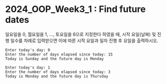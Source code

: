 # 2024_OOP_Week3_1 : Find future dates

일요일을 0, 월요일을 1, ..., 토요일을 6으로 지정한다 하였을 때, 시작 요일(날짜) 및 진행 일수를 차례로 입력받으면 이에 따른 시작 요일과 일자 진행 후 요일을 출력하시오.

```
Enter today's day: 0
Enter the number of days elapsed since today: 15
Today is Sunday and the future day is Monday
```

```
Enter today's day: 1
Enter the number of days elapsed since today: 3
Today is Monday and the future day is Thursday
```
